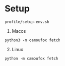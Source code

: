 # Setup

```shell
profile/setup-env.sh
```


1. Macos

```
python3 -m camoufox fetch
``` 

2. Linux

```
python -m camoufox fetch
```